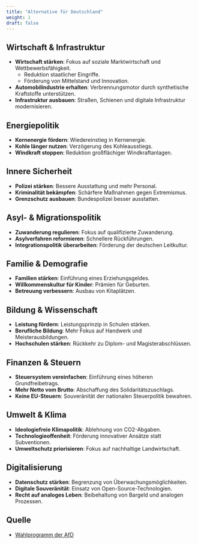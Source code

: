 ```yaml
---
title: "Alternative für Deutschland"
weight: 1
draft: false
---
```


## Wirtschaft & Infrastruktur

- **Wirtschaft stärken**: Fokus auf soziale Marktwirtschaft und Wettbewerbsfähigkeit.
  - Reduktion staatlicher Eingriffe.
  - Förderung von Mittelstand und Innovation.
- **Automobilindustrie erhalten**: Verbrennungsmotor durch synthetische Kraftstoffe unterstützen.
- **Infrastruktur ausbauen**: Straßen, Schienen und digitale Infrastruktur modernisieren.

## Energiepolitik

- **Kernenergie fördern**: Wiedereinstieg in Kernenergie.
- **Kohle länger nutzen**: Verzögerung des Kohleausstiegs.
- **Windkraft stoppen**: Reduktion großflächiger Windkraftanlagen.

## Innere Sicherheit

- **Polizei stärken**: Bessere Ausstattung und mehr Personal.
- **Kriminalität bekämpfen**: Schärfere Maßnahmen gegen Extremismus.
- **Grenzschutz ausbauen**: Bundespolizei besser ausstatten.

## Asyl- & Migrationspolitik

- **Zuwanderung regulieren**: Fokus auf qualifizierte Zuwanderung.
- **Asylverfahren reformieren**: Schnellere Rückführungen.
- **Integrationspolitik überarbeiten**: Förderung der deutschen Leitkultur.

## Familie & Demografie

- **Familien stärken**: Einführung eines Erziehungsgeldes.
- **Willkommenskultur für Kinder**: Prämien für Geburten.
- **Betreuung verbessern**: Ausbau von Kitaplätzen.

## Bildung & Wissenschaft

- **Leistung fördern**: Leistungsprinzip in Schulen stärken.
- **Berufliche Bildung**: Mehr Fokus auf Handwerk und Meisterausbildungen.
- **Hochschulen stärken**: Rückkehr zu Diplom- und Magisterabschlüssen.

## Finanzen & Steuern

- **Steuersystem vereinfachen**: Einführung eines höheren Grundfreibetrags.
- **Mehr Netto vom Brutto**: Abschaffung des Solidaritätszuschlags.
- **Keine EU-Steuern**: Souveränität der nationalen Steuerpolitik bewahren.

## Umwelt & Klima

- **Ideologiefreie Klimapolitik**: Ablehnung von CO2-Abgaben.
- **Technologieoffenheit**: Förderung innovativer Ansätze statt Subventionen.
- **Umweltschutz priorisieren**: Fokus auf nachhaltige Landwirtschaft.

## Digitalisierung

- **Datenschutz stärken**: Begrenzung von Überwachungsmöglichkeiten.
- **Digitale Souveränität**: Einsatz von Open-Source-Technologien.
- **Recht auf analoges Leben**: Beibehaltung von Bargeld und analogen Prozessen.

## Quelle

- [Wahlprogramm der AfD](https://www.afd.de/wp-content/uploads/2024/11/Leitantrag-Bundestagswahlprogramm-2025.pdf)
